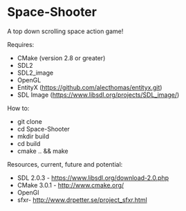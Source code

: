Space-Shooter
=============

A top down scrolling space action game!

Requires:
* CMake (version 2.8 or greater)
* SDL2
* SDL2_image
* OpenGL
* EntityX (https://github.com/alecthomas/entityx.git)
* SDL Image (https://www.libsdl.org/projects/SDL_image/)

How to:
* git clone
* cd Space-Shooter
* mkdir build
* cd build
* cmake .. && make

Resources, current, future and potential:
* SDL 2.0.3 - https://www.libsdl.org/download-2.0.php
* CMake 3.0.1 - http://www.cmake.org/
* OpenGl
* sfxr- http://www.drpetter.se/project_sfxr.html
